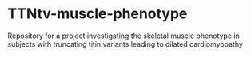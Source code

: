 # TTNtv-muscle-phenotype
Repository for a project investigating the skeletal muscle phenotype in subjects with truncating titin variants leading to dilated cardiomyopathy
